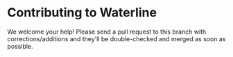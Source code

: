 # Contributing to Waterline

We welcome your help! Please send a pull request to this branch with corrections/additions and they'll be double-checked and merged as soon as possible.
